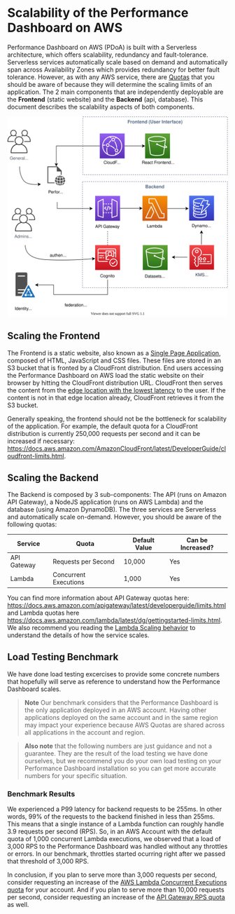 # Scalability of the Performance Dashboard on AWS

Performance Dashboard on AWS (PDoA) is built with a Serverless architecture, which offers scalability, redundancy and fault-tolerance. Serverless services automatically scale based on demand and automatically span across Availability Zones which provides redundancy for better fault tolerance. However, as with any AWS service, there are [Quotas](https://docs.aws.amazon.com/general/latest/gr/aws_service_limits.html) that you should be aware of because they will determine the scaling limits of an application. The 2 main components that are independently deployable are the **Frontend** (static website) and the **Backend** (api, database). This document describes the scalability aspects of both components.

![arch](./images/architecture.svg)

## Scaling the Frontend

The Frontend is a static website, also known as a [Single Page Application](https://developer.mozilla.org/en-US/docs/Glossary/SPA), composed of HTML, JavaScript and CSS files. These files are stored in an S3 bucket that is fronted by a CloudFront distribution. End users accessing the Performance Dashboard on AWS load the static website on their browser by hitting the CloudFront distribution URL. CloudFront then serves the content from the [edge location with the lowest latency](https://docs.aws.amazon.com/AmazonCloudFront/latest/DeveloperGuide/HowCloudFrontWorks.html) to the user. If the content is not in that edge location already, CloudFront retrieves it from the S3 bucket.

Generally speaking, the frontend should not be the bottleneck for scalability of the application. For example, the default quota for a CloudFront distribution is currently 250,000 requests per second and it can be increased if necessary: https://docs.aws.amazon.com/AmazonCloudFront/latest/DeveloperGuide/cloudfront-limits.html.

## Scaling the Backend

The Backend is composed by 3 sub-components: The API (runs on Amazon API Gateway), a NodeJS application (runs on AWS Lambda) and the database (using Amazon DynamoDB). The three services are Serverless and automatically scale on-demand. However, you should be aware of the following quotas:

| Service     | Quota                 | Default Value | Can be Increased? |
| ----------- | --------------------- | ------------- | ----------------- |
| API Gateway | Requests per Second   | 10,000        | Yes               |
| Lambda      | Concurrent Executions | 1,000         | Yes               |

You can find more information about API Gateway quotas here: https://docs.aws.amazon.com/apigateway/latest/developerguide/limits.html and Lambda quotas here https://docs.aws.amazon.com/lambda/latest/dg/gettingstarted-limits.html. We also recommend you reading the [Lambda Scaling behavior](https://docs.aws.amazon.com/lambda/latest/dg/invocation-scaling.html) to understand the details of how the service scales.

## Load Testing Benchmark

We have done load testing excercises to provide some concrete numbers that hopefully will serve as reference to understand how the Performance Dashboard scales.

> **Note** Our benchmark considers that the Performance Dashboard is the only application deployed in an AWS account. Having other applications deployed on the same account and in the same region may impact your experience because AWS Quotas are shared across all applications in the account and region.

> **Also note** that the following numbers are just guidance and not a guarantee. They are the result of the load testing we have done ourselves, but we recommend you do your own load testing on your Performance Dashboard installation so you can get more accurate numbers for your specific situation.

### Benchmark Results

We experienced a P99 latency for backend requests to be 255ms. In other words, 99% of the requests to the backend finished in less than 255ms. This means that a single instance of a Lambda function can roughly handle 3.9 requests per second (RPS). So, in an AWS Account with the default quota of 1,000 concurrent Lambda executions, we observed that a load of 3,000 RPS to the Performance Dashboard was handled without any throttles or errors. In our benchmark, throttles started ocurring right after we passed that threshold of 3,000 RPS.

In conclusion, if you plan to serve more than 3,000 requests per second, consider requesting an increase of the [AWS Lambda Concurrent Executions quota](https://docs.aws.amazon.com/lambda/latest/dg/gettingstarted-limits.html) for your account. And if you plan to serve more than 10,000 requests per second, consider requesting an increase of the [API Gateway RPS quota](https://docs.aws.amazon.com/apigateway/latest/developerguide/limits.html) as well.
